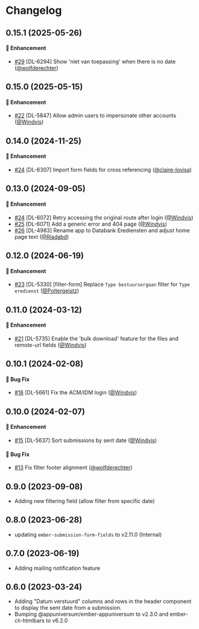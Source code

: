 # Changelog

## 0.15.1 (2025-05-26)

#### :rocket: Enhancement
* [#29](https://github.com/lblod/frontend-worship-decisions/pull/29) [DL-6294] Show 'niet van toepassing' when there is no date ([@wolfderechter](https://github.com/wolfderechter))

## 0.15.0 (2025-05-15)

#### :rocket: Enhancement
* [#22](https://github.com/lblod/frontend-worship-decisions/pull/22) [DL-5847] Allow admin users to impersonate other accounts ([@Windvis](https://github.com/Windvis))

## 0.14.0 (2024-11-25)

#### :rocket: Enhancement
* [#24](https://github.com/lblod/frontend-worship-decisions/pull/27) [DL-6307] Import form fields for cross referencing ([@claire-lovisa](https://github.com/claire-lovisa))

## 0.13.0 (2024-09-05)

#### :rocket: Enhancement
* [#24](https://github.com/lblod/frontend-worship-decisions/pull/24) [DL-6072] Retry accessing the original route after login ([@Windvis](https://github.com/Windvis))
* [#25](https://github.com/lblod/frontend-worship-decisions/pull/25) [DL-6071] Add a generic error and 404 page ([@Windvis](https://github.com/Windvis))
* [#26](https://github.com/lblod/frontend-worship-decisions/pull/26) [DL-4983] Rename app to Databank Erediensten and adjust home page text ([@Riadabd](https://github.com/Riadabd))

## 0.12.0 (2024-06-19)

#### :rocket: Enhancement
* [#23](https://github.com/lblod/frontend-worship-decisions/pull/23) [DL-5330] [filter-form] Replace `Type bestuursorgaan` filter for `Type eredienst` ([@Poltergeistz](https://github.com/Poltergeistz))

## 0.11.0 (2024-03-12)

#### :rocket: Enhancement
* [#21](https://github.com/lblod/frontend-worship-decisions/pull/21) [DL-5735] Enable the 'bulk download' feature for the files and remote-url fields ([@Windvis](https://github.com/Windvis))

## 0.10.1 (2024-02-08)

#### :bug: Bug Fix
* [#18](https://github.com/lblod/frontend-worship-decisions/pull/18) [DL-5661] Fix the ACM/IDM login ([@Windvis](https://github.com/Windvis))

## 0.10.0 (2024-02-07)

#### :rocket: Enhancement
* [#15](https://github.com/lblod/frontend-worship-decisions/pull/15) [DL-5637] Sort submissions by sent date ([@Windvis](https://github.com/Windvis))

#### :bug: Bug Fix
* [#13](https://github.com/lblod/frontend-worship-decisions/pull/13) Fix filter footer alignment ([@wolfderechter](https://github.com/wolfderechter))

## 0.9.0 (2023-09-08)

- Adding new filtering field (allow filter from specific date)

## 0.8.0 (2023-06-28)

- updating `ember-submission-form-fields` to v2.11.0 (Internal)

## 0.7.0 (2023-06-19)

- Adding mailing notification feature

## 0.6.0 (2023-03-24)

- Adding "Datum verstuurd" columns and rows in the header component to display the sent date from a submission.
- Bumping @appuniversum/ember-appuniversum to v2.3.0 and ember-cli-htmlbars to v6.2.0

